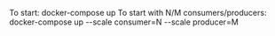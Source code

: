 To start: docker-compose up
To start with N/M consumers/producers: docker-compose up --scale consumer=N --scale producer=M